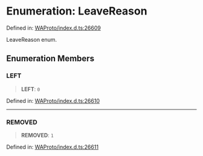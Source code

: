 # Enumeration: LeaveReason

Defined in: [WAProto/index.d.ts:26609](https://github.com/Fokusdotid/Baileys/blob/982cc5b3c62bfc7b56d2f8f8427b6c1a2dda856f/WAProto/index.d.ts#L26609)

LeaveReason enum.

## Enumeration Members

### LEFT

> **LEFT**: `0`

Defined in: [WAProto/index.d.ts:26610](https://github.com/Fokusdotid/Baileys/blob/982cc5b3c62bfc7b56d2f8f8427b6c1a2dda856f/WAProto/index.d.ts#L26610)

***

### REMOVED

> **REMOVED**: `1`

Defined in: [WAProto/index.d.ts:26611](https://github.com/Fokusdotid/Baileys/blob/982cc5b3c62bfc7b56d2f8f8427b6c1a2dda856f/WAProto/index.d.ts#L26611)
